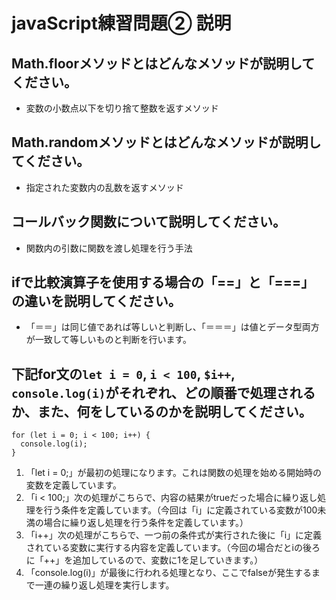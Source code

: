# javaScript練習問題② 説明

## Math.floorメソッドとはどんなメソッドが説明してください。
- 変数の小数点以下を切り捨て整数を返すメソッド
## Math.randomメソッドとはどんなメソッドが説明してください。
- 指定された変数内の乱数を返すメソッド
## コールバック関数について説明してください。
- 関数内の引数に関数を渡し処理を行う手法
## ifで比較演算子を使用する場合の「==」と「===」の違いを説明してください。
- 「＝＝」は同じ値であれば等しいと判断し、「＝＝＝」は値とデータ型両方が一致して等しいものと判断を行います。
## 下記for文の`let i = 0`, `i < 100`, `$i++`, `console.log(i)`がそれぞれ、どの順番で処理されるか、また、何をしているのかを説明してください。

```
for (let i = 0; i < 100; i++) {
  console.log(i);
}
```

1. 「let i = 0;」が最初の処理になります。これは関数の処理を始める開始時の変数を定義しています。
2. 「i < 100;」次の処理がこちらで、内容の結果がtrueだった場合に繰り返し処理を行う条件を定義しています。（今回は「i」に定義されている変数が100未満の場合に繰り返し処理を行う条件を定義しています。）
3. 「i++」次の処理がこちらで、一つ前の条件式が実行された後に「i」に定義されている変数に実行する内容を定義しています。（今回の場合だとiの後ろに「++」を追加しているので、変数に1を足していきます。）
4. 「console.log(i)」が最後に行われる処理となり、ここでfalseが発生するまで一連の繰り返し処理を実行します。